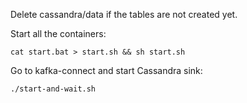 Delete cassandra/data if the tables are not created yet.

Start all the containers:
```
cat start.bat > start.sh && sh start.sh
```

Go to kafka-connect and start Cassandra sink:
```
./start-and-wait.sh
```